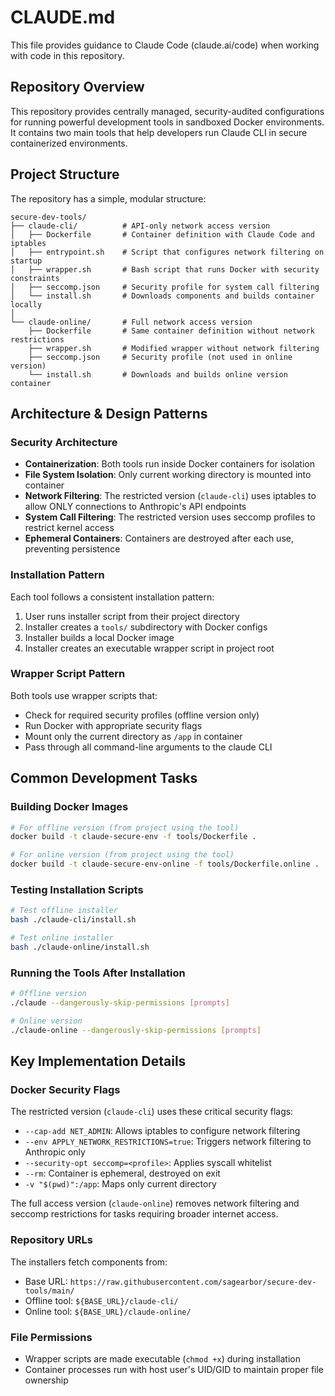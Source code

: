 # CLAUDE.md

This file provides guidance to Claude Code (claude.ai/code) when working with code in this repository.

## Repository Overview

This repository provides centrally managed, security-audited configurations for running powerful development tools in sandboxed Docker environments. It contains two main tools that help developers run Claude CLI in secure containerized environments.

## Project Structure

The repository has a simple, modular structure:

```
secure-dev-tools/
├── claude-cli/          # API-only network access version
│   ├── Dockerfile       # Container definition with Claude Code and iptables
│   ├── entrypoint.sh    # Script that configures network filtering on startup
│   ├── wrapper.sh       # Bash script that runs Docker with security constraints
│   ├── seccomp.json     # Security profile for system call filtering
│   └── install.sh       # Downloads components and builds container locally
│
└── claude-online/       # Full network access version
    ├── Dockerfile       # Same container definition without network restrictions
    ├── wrapper.sh       # Modified wrapper without network filtering
    ├── seccomp.json     # Security profile (not used in online version)
    └── install.sh       # Downloads and builds online version container
```

## Architecture & Design Patterns

### Security Architecture
- **Containerization**: Both tools run inside Docker containers for isolation
- **File System Isolation**: Only current working directory is mounted into container
- **Network Filtering**: The restricted version (`claude-cli`) uses iptables to allow ONLY connections to Anthropic's API endpoints
- **System Call Filtering**: The restricted version uses seccomp profiles to restrict kernel access
- **Ephemeral Containers**: Containers are destroyed after each use, preventing persistence

### Installation Pattern
Each tool follows a consistent installation pattern:
1. User runs installer script from their project directory
2. Installer creates a `tools/` subdirectory with Docker configs
3. Installer builds a local Docker image
4. Installer creates an executable wrapper script in project root

### Wrapper Script Pattern
Both tools use wrapper scripts that:
- Check for required security profiles (offline version only)
- Run Docker with appropriate security flags
- Mount only the current directory as `/app` in container
- Pass through all command-line arguments to the claude CLI

## Common Development Tasks

### Building Docker Images
```bash
# For offline version (from project using the tool)
docker build -t claude-secure-env -f tools/Dockerfile .

# For online version (from project using the tool)
docker build -t claude-secure-env-online -f tools/Dockerfile.online .
```

### Testing Installation Scripts
```bash
# Test offline installer
bash ./claude-cli/install.sh

# Test online installer
bash ./claude-online/install.sh
```

### Running the Tools After Installation
```bash
# Offline version
./claude --dangerously-skip-permissions [prompts]

# Online version
./claude-online --dangerously-skip-permissions [prompts]
```

## Key Implementation Details

### Docker Security Flags
The restricted version (`claude-cli`) uses these critical security flags:
- `--cap-add NET_ADMIN`: Allows iptables to configure network filtering
- `--env APPLY_NETWORK_RESTRICTIONS=true`: Triggers network filtering to Anthropic only
- `--security-opt seccomp=<profile>`: Applies syscall whitelist
- `--rm`: Container is ephemeral, destroyed on exit
- `-v "$(pwd)":/app`: Maps only current directory

The full access version (`claude-online`) removes network filtering and seccomp restrictions for tasks requiring broader internet access.

### Repository URLs
The installers fetch components from:
- Base URL: `https://raw.githubusercontent.com/sagearbor/secure-dev-tools/main/`
- Offline tool: `${BASE_URL}/claude-cli/`
- Online tool: `${BASE_URL}/claude-online/`

### File Permissions
- Wrapper scripts are made executable (`chmod +x`) during installation
- Container processes run with host user's UID/GID to maintain proper file ownership